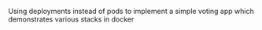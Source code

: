 Using deployments instead of pods to implement a simple voting app which demonstrates various stacks in docker 